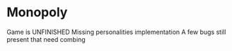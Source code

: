 # Monopoly
Game is UNFINISHED
Missing personalities implementation
A few bugs still present that need combing
